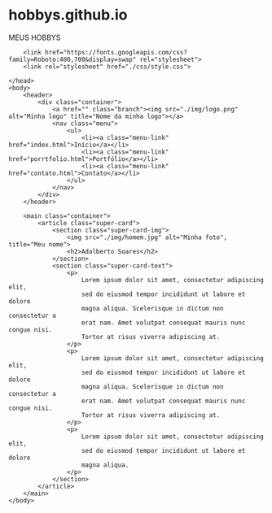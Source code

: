 # hobbys.github.io
MEUS HOBBYS
<!DOCTYPE html>
<html lang="pt-br">
    <head>
        <meta charset="UTF-8">
        <meta name="viewport" content="width=device-width, initial-scale=1.0">
        <meta http-equiv="X-UA-Compatible" content="ie=edge">
        <title>Home</title>

        <link href="https://fonts.googleapis.com/css?family=Roboto:400,700&display=swap" rel="stylesheet">
        <link rel="stylesheet" href="./css/style.css">
     
    </head>
    <body>
        <header>
            <div class="container">
                <a href="" class="branch"><img src="./img/logo.png" alt="Minha logo" title="Nome da minha logo"></a>
                <nav class="menu">
                    <ul>
                        <li><a class="menu-link" href="index.html">Início</a></li>
                        <li><a class="menu-link" href="porrtfolio.html">Portfólio</a></li>
                        <li><a class="menu-link" href="contato.html">Contato</a></li>
                    </ul>
                </nav>
            </div>
        </header>

        <main class="container">
            <article class="super-card">
                <section class="super-card-img">
                    <img src="./img/homem.jpg" alt="Minha foto", title="Meu nome">
                    <h2>Adalberto Soares</h2>
                </section>
                <section class="super-card-text">
                    <p>
                        Lorem ipsum dolor sit amet, consectetur adipiscing elit, 
                        sed do eiusmod tempor incididunt ut labore et dolore 
                        magna aliqua. Scelerisque in dictum non consectetur a 
                        erat nam. Amet volutpat consequat mauris nunc congue nisi. 
                        Tortor at risus viverra adipiscing at.
                    </p>
                    <p>
                        Lorem ipsum dolor sit amet, consectetur adipiscing elit, 
                        sed do eiusmod tempor incididunt ut labore et dolore 
                        magna aliqua. Scelerisque in dictum non consectetur a 
                        erat nam. Amet volutpat consequat mauris nunc congue nisi. 
                        Tortor at risus viverra adipiscing at.
                    </p>
                    <p>
                        Lorem ipsum dolor sit amet, consectetur adipiscing elit, 
                        sed do eiusmod tempor incididunt ut labore et dolore 
                        magna aliqua.
                    </p>
                </section>
            </article>
        </main>
    </body>
</html>
